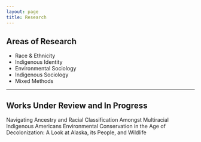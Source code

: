 ```yaml
---
layout: page
title: Research
---
```


**Areas of Research**
-
- Race & Ethnicity
- Indigenous Identity
- Environmental Sociology
- Indigenous Sociology
- Mixed Methods

--- 

**Works Under Review and In Progress**
-
Navigating Ancestry and Racial Classification Amongst Multiracial Indigenous Americans
Environmental Conservation in the Age of Decolonization: A Look at Alaska, its People, and Wildlife
